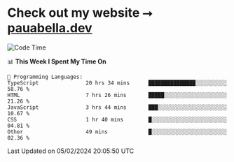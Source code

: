 # Check out my website ⭢ [pauabella.dev](https://pauabella.dev)

<!--START_SECTION:waka-->
![Code Time](http://img.shields.io/badge/Code%20Time-2%2C960%20hrs%2039%20mins-blue)

📊 **This Week I Spent My Time On** 

```text
💬 Programming Languages: 
TypeScript               20 hrs 34 mins      ███████████████░░░░░░░░░░   58.76 % 
HTML                     7 hrs 26 mins       █████░░░░░░░░░░░░░░░░░░░░   21.26 % 
JavaScript               3 hrs 44 mins       ███░░░░░░░░░░░░░░░░░░░░░░   10.67 % 
CSS                      1 hr 40 mins        █░░░░░░░░░░░░░░░░░░░░░░░░   04.81 % 
Other                    49 mins             █░░░░░░░░░░░░░░░░░░░░░░░░   02.36 % 
```


 Last Updated on 05/02/2024 20:05:50 UTC
<!--END_SECTION:waka-->
